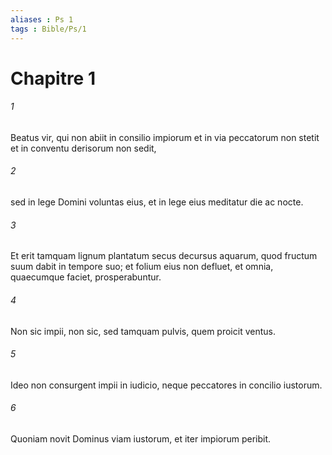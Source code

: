 ```yaml
---
aliases : Ps 1
tags : Bible/Ps/1
---
```


# Chapitre 1

###### 1
Beatus vir, qui non abiit in consilio impiorum et in via peccatorum non stetit et in conventu derisorum non sedit,
###### 2
sed in lege Domini voluntas eius, et in lege eius meditatur die ac nocte.
###### 3
Et erit tamquam lignum plantatum secus decursus aquarum, quod fructum suum dabit in tempore suo; et folium eius non defluet, et omnia, quaecumque faciet, prosperabuntur.
###### 4
Non sic impii, non sic, sed tamquam pulvis, quem proicit ventus.
###### 5
Ideo non consurgent impii in iudicio, neque peccatores in concilio iustorum.
###### 6
Quoniam novit Dominus viam iustorum, et iter impiorum peribit.
